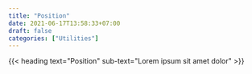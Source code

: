 ```yaml
---
title: "Position"
date: 2021-06-17T13:58:33+07:00
draft: false
categories: ["Utilities"]
---
```


{{< heading text="Position" sub-text="Lorem ipsum sit amet dolor" >}}